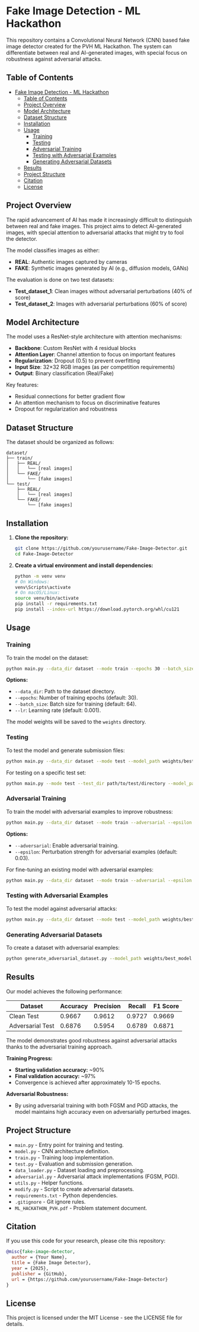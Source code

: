 # Fake Image Detection - ML Hackathon

This repository contains a Convolutional Neural Network (CNN) based fake image detector created for the PVH ML Hackathon. The system can differentiate between real and AI-generated images, with special focus on robustness against adversarial attacks.

## Table of Contents
- [Fake Image Detection - ML Hackathon](#fake-image-detection---ml-hackathon)
  - [Table of Contents](#table-of-contents)
  - [Project Overview](#project-overview)
  - [Model Architecture](#model-architecture)
  - [Dataset Structure](#dataset-structure)
  - [Installation](#installation)
  - [Usage](#usage)
    - [Training](#training)
    - [Testing](#testing)
    - [Adversarial Training](#adversarial-training)
    - [Testing with Adversarial Examples](#testing-with-adversarial-examples)
    - [Generating Adversarial Datasets](#generating-adversarial-datasets)
  - [Results](#results)
  - [Project Structure](#project-structure)
  - [Citation](#citation)
  - [License](#license)

## Project Overview

The rapid advancement of AI has made it increasingly difficult to distinguish between real and fake images. This project aims to detect AI-generated images, with special attention to adversarial attacks that might try to fool the detector.

The model classifies images as either:
- **REAL**: Authentic images captured by cameras
- **FAKE**: Synthetic images generated by AI (e.g., diffusion models, GANs)

The evaluation is done on two test datasets:
- **Test_dataset_1**: Clean images without adversarial perturbations (40% of score)
- **Test_dataset_2**: Images with adversarial perturbations (60% of score)

## Model Architecture

The model uses a ResNet-style architecture with attention mechanisms:

- **Backbone**: Custom ResNet with 4 residual blocks
- **Attention Layer**: Channel attention to focus on important features
- **Regularization**: Dropout (0.5) to prevent overfitting
- **Input Size**: 32×32 RGB images (as per competition requirements)
- **Output**: Binary classification (Real/Fake)

Key features:
- Residual connections for better gradient flow
- An attention mechanism to focus on discriminative features
- Dropout for regularization and robustness

## Dataset Structure

The dataset should be organized as follows:

```
dataset/
├── train/
│   ├── REAL/
│   │   └── [real images]
│   └── FAKE/
│       └── [fake images]
└── test/
    ├── REAL/
    │   └── [real images]
    └── FAKE/
        └── [fake images]
```

## Installation

1. **Clone the repository:**
   ```bash
   git clone https://github.com/yourusername/Fake-Image-Detector.git
   cd Fake-Image-Detector
   ```

2. **Create a virtual environment and install dependencies:**
   ```bash
   python -m venv venv
   # On Windows:
   venv\Scripts\activate
   # On macOS/Linux:
   source venv/bin/activate
   pip install -r requirements.txt
   pip install --index-url https://download.pytorch.org/whl/cu121
   ```

## Usage

### Training

To train the model on the dataset:
```bash
python main.py --data_dir dataset --mode train --epochs 30 --batch_size 64 --lr 0.001
```
**Options:**
- `--data_dir`: Path to the dataset directory.
- `--epochs`: Number of training epochs (default: 30).
- `--batch_size`: Batch size for training (default: 64).
- `--lr`: Learning rate (default: 0.001).

The model weights will be saved to the `weights` directory.

### Testing

To test the model and generate submission files:
```bash
python main.py --data_dir dataset --mode test --model_path weights/best_model.pth
```
For testing on a specific test set:
```bash
python main.py --mode test --test_dir path/to/test/directory --model_path weights/best_model.pth
```

### Adversarial Training

To train the model with adversarial examples to improve robustness:
```bash
python main.py --data_dir dataset --mode train --adversarial --epsilon 0.03
```
**Options:**
- `--adversarial`: Enable adversarial training.
- `--epsilon`: Perturbation strength for adversarial examples (default: 0.03).

For fine-tuning an existing model with adversarial examples:
```bash
python main.py --data_dir dataset --mode train --adversarial --epsilon 0.03 --lr 0.0001 --epochs 15 --model_path weights/best_model.pth
```

### Testing with Adversarial Examples

To test the model against adversarial attacks:
```bash
python main.py --data_dir dataset --mode test --model_path weights/best_model.pth --adversarial --epsilon 0.1
```

### Generating Adversarial Datasets

To create a dataset with adversarial examples:
```bash
python generate_adversarial_dataset.py --model_path weights/best_model.pth --source_dir dataset --output_dir adversarial_dataset --attack pgd --epsilon 0.1
```

## Results

Our model achieves the following performance:

| Dataset           | Accuracy | Precision | Recall | F1 Score |
|-------------------|----------|-----------|--------|----------|
| Clean Test        | 0.9667   | 0.9612    | 0.9727 | 0.9669   |
| Adversarial Test  | 0.6876   | 0.5954    | 0.6789 | 0.6871   |

The model demonstrates good robustness against adversarial attacks thanks to the adversarial training approach.

**Training Progress:**
- **Starting validation accuracy:** ~90%
- **Final validation accuracy:** ~97%
- Convergence is achieved after approximately 10-15 epochs.

**Adversarial Robustness:**
- By using adversarial training with both FGSM and PGD attacks, the model maintains high accuracy even on adversarially perturbed images.

## Project Structure

- `main.py` - Entry point for training and testing.
- `model.py` - CNN architecture definition.
- `train.py` - Training loop implementation.
- `test.py` - Evaluation and submission generation.
- `data_loader.py` - Dataset loading and preprocessing.
- `adversarial.py` - Adversarial attack implementations (FGSM, PGD).
- `utils.py` - Helper functions.
- `modify.py` - Script to create adversarial datasets.
- `requirements.txt` - Python dependencies.
- `.gitignore` - Git ignore rules.
- `ML_HACKATHON_PVH.pdf` - Problem statement document.

## Citation

If you use this code for your research, please cite this repository:

```bibtex
@misc{fake-image-detector,
  author = {Your Name},
  title = {Fake Image Detector},
  year = {2025},
  publisher = {GitHub},
  url = {https://github.com/yourusername/Fake-Image-Detector}
}
```

## License

This project is licensed under the MIT License - see the LICENSE file for details.
